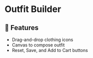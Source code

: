 # Outfit Builder

## 🚀 Features
- Drag-and-drop clothing icons
- Canvas to compose outfit
- Reset, Save, and Add to Cart buttons
